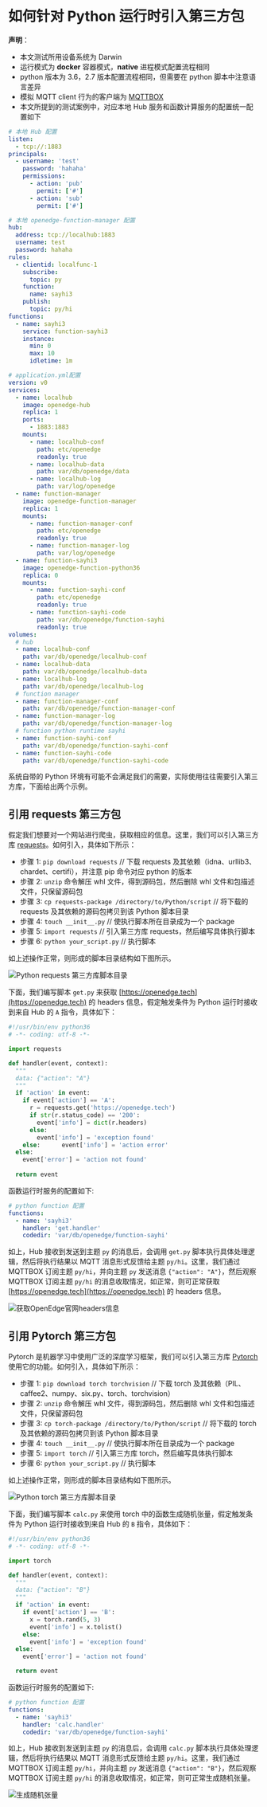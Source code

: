 # 如何针对 Python 运行时引入第三方包

**声明**：

- 本文测试所用设备系统为 Darwin
- 运行模式为 **docker** 容器模式，**native** 进程模式配置流程相同
- python 版本为 3.6，2.7 版本配置流程相同，但需要在 python 脚本中注意语言差异
- 模拟 MQTT client 行为的客户端为 [MQTTBOX](../Resources-download.md#下载-MQTTBOX-客户端)
- 本文所提到的测试案例中，对应本地 Hub 服务和函数计算服务的配置统一配置如下

```yaml
# 本地 Hub 配置
listen:
  - tcp://:1883
principals:
  - username: 'test'
    password: 'hahaha'
    permissions:
      - action: 'pub'
        permit: ['#']
      - action: 'sub'
        permit: ['#']

# 本地 openedge-function-manager 配置
hub:
  address: tcp://localhub:1883
  username: test
  password: hahaha
rules:
  - clientid: localfunc-1
    subscribe:
      topic: py
    function:
      name: sayhi3
    publish:
      topic: py/hi
functions:
  - name: sayhi3
    service: function-sayhi3
    instance:
      min: 0
      max: 10
      idletime: 1m

# application.yml配置
version: v0
services:
  - name: localhub
    image: openedge-hub
    replica: 1
    ports:
      - 1883:1883
    mounts:
      - name: localhub-conf
        path: etc/openedge
        readonly: true
      - name: localhub-data
        path: var/db/openedge/data
      - name: localhub-log
        path: var/log/openedge
  - name: function-manager
    image: openedge-function-manager
    replica: 1
    mounts:
      - name: function-manager-conf
        path: etc/openedge
        readonly: true
      - name: function-manager-log
        path: var/log/openedge
  - name: function-sayhi3
    image: openedge-function-python36
    replica: 0
    mounts:
      - name: function-sayhi-conf
        path: etc/openedge
        readonly: true
      - name: function-sayhi-code
        path: var/db/openedge/function-sayhi
        readonly: true
volumes:
  # hub
  - name: localhub-conf
    path: var/db/openedge/localhub-conf
  - name: localhub-data
    path: var/db/openedge/localhub-data
  - name: localhub-log
    path: var/db/openedge/localhub-log
  # function manager
  - name: function-manager-conf
    path: var/db/openedge/function-manager-conf
  - name: function-manager-log
    path: var/db/openedge/function-manager-log
  # function python runtime sayhi
  - name: function-sayhi-conf
    path: var/db/openedge/function-sayhi-conf
  - name: function-sayhi-code
    path: var/db/openedge/function-sayhi-code
```

系统自带的 Python 环境有可能不会满足我们的需要，实际使用往往需要引入第三方库，下面给出两个示例。

## 引用 requests 第三方包

假定我们想要对一个网站进行爬虫，获取相应的信息。这里，我们可以引入第三方库 [requests](https://pypi.org/project/requests)。如何引入，具体如下所示：

- 步骤 1: `pip download requests` // 下载 requests 及其依赖（idna、urllib3、chardet、certifi），并注意 pip 命令对应 python 的版本 
- 步骤 2: `unzip` 命令解压 whl 文件，得到源码包，然后删除 whl 文件和包描述文件，只保留源码包
- 步骤 3: `cp requests-package /directory/to/Python/script` // 将下载的 requests 及其依赖的源码包拷贝到该 Python 脚本目录
- 步骤 4: `touch __init__.py` // 使执行脚本所在目录成为一个 package
- 步骤 5: `import requests` // 引入第三方库 requests，然后编写具体执行脚本
- 步骤 6: `python your_script.py` // 执行脚本

如上述操作正常，则形成的脚本目录结构如下图所示。

![Python requests 第三方库脚本目录](../../images/customize/python-third-lib-dir-requests.png)

下面，我们编写脚本 `get.py` 来获取 [https://openedge.tech](https://openedge.tech) 的 headers 信息，假定触发条件为 Python 运行时接收到来自 Hub 的 `A` 指令，具体如下：

```python
#!/usr/bin/env python36
# -*- coding: utf-8 -*-

import requests

def handler(event, context):
  """
  data: {"action": "A"}
  """
  if 'action' in event:
    if event['action'] == 'A':
      r = requests.get('https://openedge.tech')
      if str(r.status_code) == '200':
        event['info'] = dict(r.headers)
      else:
        event['info'] = 'exception found'
    else:      event['info'] = 'action error'
  else:
    event['error'] = 'action not found'
    
  return event
```

函数运行时服务的配置如下:

```yaml
# python function 配置
functions:
  - name: 'sayhi3'
    handler: 'get.handler'
    codedir: 'var/db/openedge/function-sayhi'
```

如上，Hub 接收到发送到主题 `py` 的消息后，会调用 `get.py` 脚本执行具体处理逻辑，然后将执行结果以 MQTT 消息形式反馈给主题 `py/hi`。这里，我们通过 MQTTBOX 订阅主题 `py/hi`，并向主题 `py` 发送消息 `{"action": "A"}`，然后观察 MQTTBOX 订阅主题 `py/hi` 的消息收取情况，如正常，则可正常获取 [https://openedge.tech](https://openedge.tech) 的 headers 信息。

![获取OpenEdge官网headers信息](../../images/customize/write-python-script-third-lib-requests.png)

## 引用 Pytorch 第三方包

Pytorch 是机器学习中使用广泛的深度学习框架，我们可以引入第三方库 [Pytorch](https://pytorch.org/)使用它的功能。如何引入，具体如下所示：

- 步骤 1: `pip download torch torchvision` // 下载 torch 及其依赖（PIL、caffee2、numpy、six.py、torch、torchvision）
- 步骤 2: `unzip` 命令解压 whl 文件，得到源码包，然后删除 whl 文件和包描述文件，只保留源码包
- 步骤 3: `cp torch-package /directory/to/Python/script` // 将下载的 torch 及其依赖的源码包拷贝到该 Python 脚本目录
- 步骤 4: `touch __init__.py` // 使执行脚本所在目录成为一个 package
- 步骤 5: `import torch` // 引入第三方库 torch，然后编写具体执行脚本
- 步骤 6: `python your_script.py` // 执行脚本

如上述操作正常，则形成的脚本目录结构如下图所示。

![Python torch 第三方库脚本目录](../../images/customize/python-third-lib-dir-torch.png)

下面，我们编写脚本 `calc.py` 来使用 torch 中的函数生成随机张量，假定触发条件为 Python 运行时接收到来自 Hub 的 `B` 指令，具体如下：

```python
#!/usr/bin/env python36
# -*- coding: utf-8 -*-

import torch

def handler(event, context):
  """
  data: {"action": "B"}
  """
  if 'action' in event:
    if event['action'] == 'B':
      x = torch.rand(5, 3)
      event['info'] = x.tolist()
    else:
      event['info'] = 'exception found'
  else:
    event['error'] = 'action not found'

  return event
```

函数运行时服务的配置如下:

```yaml
# python function 配置
functions:
  - name: 'sayhi3'
    handler: 'calc.handler'
    codedir: 'var/db/openedge/function-sayhi'
```

如上，Hub 接收到发送到主题 `py` 的消息后，会调用 `calc.py` 脚本执行具体处理逻辑，然后将执行结果以 MQTT 消息形式反馈给主题 `py/hi`。这里，我们通过 MQTTBOX 订阅主题 `py/hi`，并向主题 `py` 发送消息 `{"action": "B"}`，然后观察 MQTTBOX 订阅主题 `py/hi` 的消息收取情况，如正常，则可正常生成随机张量。

![生成随机张量](../../images/customize/write-python-script-third-lib-torch.png)